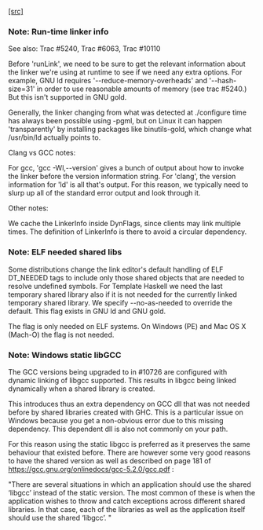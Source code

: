 [[src]](https://github.com/ghc/ghc/tree/master/compiler/main/SysTools/Info.hs)
### Note: Run-time linker info

See also: Trac #5240, Trac #6063, Trac #10110

Before 'runLink', we need to be sure to get the relevant information
about the linker we're using at runtime to see if we need any extra
options. For example, GNU ld requires '--reduce-memory-overheads' and
'--hash-size=31' in order to use reasonable amounts of memory (see
trac #5240.) But this isn't supported in GNU gold.

Generally, the linker changing from what was detected at ./configure
time has always been possible using -pgml, but on Linux it can happen
'transparently' by installing packages like binutils-gold, which
change what /usr/bin/ld actually points to.

Clang vs GCC notes:

For gcc, 'gcc -Wl,--version' gives a bunch of output about how to
invoke the linker before the version information string. For 'clang',
the version information for 'ld' is all that's output. For this
reason, we typically need to slurp up all of the standard error output
and look through it.

Other notes:

We cache the LinkerInfo inside DynFlags, since clients may link
multiple times. The definition of LinkerInfo is there to avoid a
circular dependency.



### Note: ELF needed shared libs

Some distributions change the link editor's default handling of
ELF DT_NEEDED tags to include only those shared objects that are
needed to resolve undefined symbols. For Template Haskell we need
the last temporary shared library also if it is not needed for the
currently linked temporary shared library. We specify --no-as-needed
to override the default. This flag exists in GNU ld and GNU gold.

The flag is only needed on ELF systems. On Windows (PE) and Mac OS X
(Mach-O) the flag is not needed.



### Note: Windows static libGCC

The GCC versions being upgraded to in #10726 are configured with
dynamic linking of libgcc supported. This results in libgcc being
linked dynamically when a shared library is created.

This introduces thus an extra dependency on GCC dll that was not
needed before by shared libraries created with GHC. This is a particular
issue on Windows because you get a non-obvious error due to this missing
dependency. This dependent dll is also not commonly on your path.

For this reason using the static libgcc is preferred as it preserves
the same behaviour that existed before. There are however some very good
reasons to have the shared version as well as described on page 181 of
https://gcc.gnu.org/onlinedocs/gcc-5.2.0/gcc.pdf :

"There are several situations in which an application should use the
 shared ‘libgcc’ instead of the static version. The most common of these
 is when the application wishes to throw and catch exceptions across different
 shared libraries. In that case, each of the libraries as well as the application
 itself should use the shared ‘libgcc’. "

